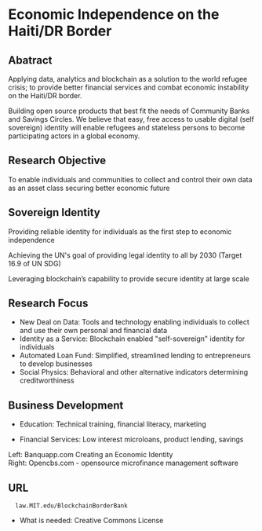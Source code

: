 # Economic Independence on the Haiti/DR Border

## Abatract

Applying data, analytics and blockchain as a solution to the world refugee crisis; to provide better financial services and combat economic instability on the Haiti/DR border.

Building open source products that best fit the needs of Community Banks and Savings Circles. We believe that easy, free access to usable digital (self sovereign) identity will enable refugees and stateless persons to become participating actors in a global economy. 

## Research Objective

To enable individuals and communities to collect and control their own data as an asset class securing better economic future

## Sovereign Identity


Providing reliable identity for individuals as the first step to economic independence

Achieving the UN's goal of providing legal identity to all by 2030 (Target 16.9 of UN SDG)

Leveraging blockchain’s capability to provide secure identity at large scale

## Research Focus 

- New Deal on Data: Tools and technology enabling individuals to collect and use their own personal and financial data
- Identity as a Service: Blockchain enabled "self-sovereign" identity for individuals
- Automated Loan Fund: Simplified, streamlined lending to entrepreneurs to develop businesses
- Social Physics: Behavioral and other alternative indicators determining creditworthiness


## Business Development


- Education: Technical training, financial literacy, marketing   

- Financial Services:  Low interest microloans, product lending, savings

Left: Banquapp.com Creating an Economic Identity  
Right: Opencbs.com - opensource microfinance management software

## URL

      law.MIT.edu/BlockchainBorderBank
      
* What is needed: Creative Commons License
